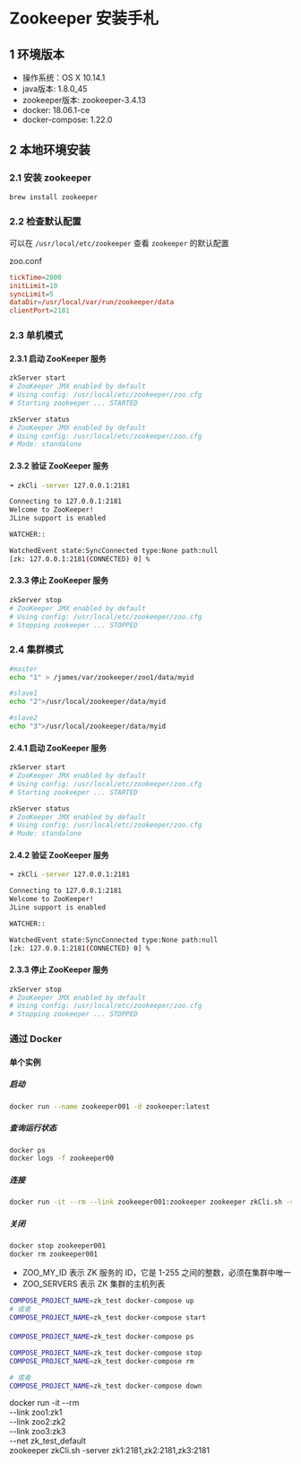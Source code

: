 # Zookeeper 安装手札

## 1 环境版本

- 操作系统：OS X 10.14.1
- java版本: 1.8.0_45
- zookeeper版本: zookeeper-3.4.13
- docker: 18.06.1-ce
- docker-compose: 1.22.0

## 2 本地环境安装

### 2.1 安装 zookeeper

```bash
brew install zookeeper
```

### 2.2 检查默认配置

可以在 `/usr/local/etc/zookeeper` 查看 `zookeeper` 的默认配置

zoo.conf

```conf
tickTime=2000
initLimit=10
syncLimit=5
dataDir=/usr/local/var/run/zookeeper/data
clientPort=2181
```

### 2.3 单机模式

#### 2.3.1 启动 ZooKeeper 服务

```bash
zkServer start
# ZooKeeper JMX enabled by default
# Using config: /usr/local/etc/zookeeper/zoo.cfg
# Starting zookeeper ... STARTED

zkServer status
# ZooKeeper JMX enabled by default
# Using config: /usr/local/etc/zookeeper/zoo.cfg
# Mode: standalone
```

#### 2.3.2 验证 ZooKeeper 服务

```bash
➜ zkCli -server 127.0.0.1:2181

Connecting to 127.0.0.1:2181
Welcome to ZooKeeper!
JLine support is enabled

WATCHER::

WatchedEvent state:SyncConnected type:None path:null
[zk: 127.0.0.1:2181(CONNECTED) 0] %
```

#### 2.3.3 停止 ZooKeeper 服务

```bash
zkServer stop
# ZooKeeper JMX enabled by default
# Using config: /usr/local/etc/zookeeper/zoo.cfg
# Stopping zookeeper ... STOPPED
```

### 2.4 集群模式

```bash
#master
echo "1" > /james/var/zookeeper/zoo1/data/myid

#slave1
echo "2">/usr/local/zookeeper/data/myid

#slave2
echo "3">/usr/local/zookeeper/data/myid
```

#### 2.4.1 启动 ZooKeeper 服务

```bash
zkServer start
# ZooKeeper JMX enabled by default
# Using config: /usr/local/etc/zookeeper/zoo.cfg
# Starting zookeeper ... STARTED

zkServer status
# ZooKeeper JMX enabled by default
# Using config: /usr/local/etc/zookeeper/zoo.cfg
# Mode: standalone
```

#### 2.4.2 验证 ZooKeeper 服务

```bash
➜ zkCli -server 127.0.0.1:2181

Connecting to 127.0.0.1:2181
Welcome to ZooKeeper!
JLine support is enabled

WATCHER::

WatchedEvent state:SyncConnected type:None path:null
[zk: 127.0.0.1:2181(CONNECTED) 0] %
```

#### 2.3.3 停止 ZooKeeper 服务

```bash
zkServer stop
# ZooKeeper JMX enabled by default
# Using config: /usr/local/etc/zookeeper/zoo.cfg
# Stopping zookeeper ... STOPPED
```

### 通过 Docker

#### 单个实例

##### 启动

```bash
docker run --name zookeeper001 -d zookeeper:latest
```

##### 查询运行状态

```bash
docker ps
docker logs -f zookeeper00
```

##### 连接

```bash
docker run -it --rm --link zookeeper001:zookeeper zookeeper zkCli.sh -server zookeeper
```

##### 关闭

```bash
docker stop zookeeper001
docker rm zookeeper001
```


- ZOO_MY_ID 表示 ZK 服务的 ID，它是 1-255 之间的整数，必须在集群中唯一
- ZOO_SERVERS 表示 ZK 集群的主机列表

```bash
COMPOSE_PROJECT_NAME=zk_test docker-compose up
# 或者
COMPOSE_PROJECT_NAME=zk_test docker-compose start
```

####

```bash
COMPOSE_PROJECT_NAME=zk_test docker-compose ps
```

```bash
COMPOSE_PROJECT_NAME=zk_test docker-compose stop
COMPOSE_PROJECT_NAME=zk_test docker-compose rm

# 或者
COMPOSE_PROJECT_NAME=zk_test docker-compose down
```



docker run -it --rm \
        --link zoo1:zk1 \
        --link zoo2:zk2 \
        --link zoo3:zk3 \
        --net zk_test_default \
        zookeeper zkCli.sh -server zk1:2181,zk2:2181,zk3:2181